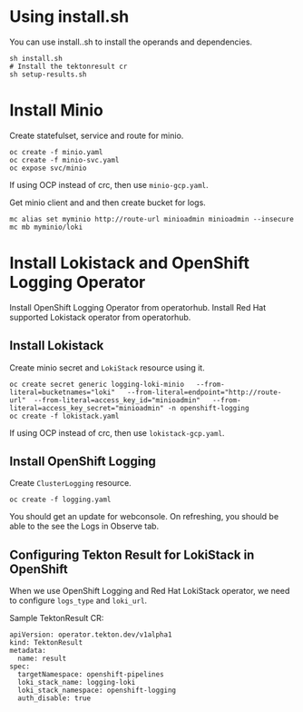 # Using install.sh

You can use install..sh to install the operands and dependencies.
```
sh install.sh
# Install the tektonresult cr
sh setup-results.sh
```

# Install Minio

Create statefulset, service and route for minio.
```
oc create -f minio.yaml
oc create -f minio-svc.yaml
oc expose svc/minio
```

If using OCP instead of crc, then use `minio-gcp.yaml`.


Get minio client and and then create bucket for logs.

```
mc alias set myminio http://route-url minioadmin minioadmin --insecure
mc mb myminio/loki
```

# Install Lokistack and OpenShift Logging Operator
Install OpenShift Logging Operator from operatorhub.
Install Red Hat supported Lokistack operator from operatorhub.

## Install Lokistack

Create minio secret and `LokiStack` resource using it.
```
oc create secret generic logging-loki-minio   --from-literal=bucketnames="loki"   --from-literal=endpoint="http://route-url"  --from-literal=access_key_id="minioadmin"   --from-literal=access_key_secret="minioadmin" -n openshift-logging
oc create -f lokistack.yaml
```

If using OCP instead of crc, then use `lokistack-gcp.yaml`.


## Install OpenShift Logging

Create `ClusterLogging` resource.
```
oc create -f logging.yaml
```

You should get an update for webconsole. On refreshing, you should be able to the see the Logs in Observe tab.

## Configuring Tekton Result for LokiStack in OpenShift

When we use OpenShift Logging and Red Hat LokiStack operator, we need to configure `logs_type` and `loki_url`.

Sample TektonResult CR:

```
apiVersion: operator.tekton.dev/v1alpha1
kind: TektonResult
metadata:
  name: result
spec:
  targetNamespace: openshift-pipelines
  loki_stack_name: logging-loki
  loki_stack_namespace: openshift-logging
  auth_disable: true
```

